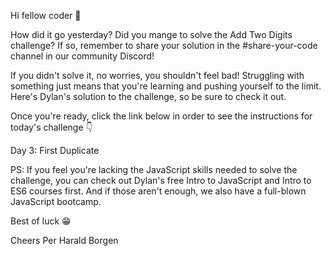 Hi fellow coder 👋

How did it go yesterday? Did you mange to solve the Add Two Digits challenge? If so, remember to share your solution in the #share-your-code channel in our community Discord!

If you didn't solve it, no worries, you shouldn't feel bad! Struggling with something just means that you're learning and pushing yourself to the limit. Here's Dylan's solution to the challenge, so be sure to check it out.

Once you're ready, click the link below in order to see the instructions for today's challenge 👇

Day 3: First Duplicate

PS: If you feel you're lacking the JavaScript skills needed to solve the challenge, you can check out Dylan's free Intro to JavaScript and Intro to ES6 courses first. And if those aren't enough, we also have a full-blown JavaScript bootcamp.

Best of luck 😁

Cheers
Per Harald Borgen
